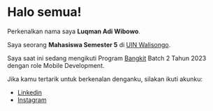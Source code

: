 # Halo semua! 

Perkenalkan nama saya **Luqman Adi Wibowo**.

Saya seorang **Mahasiswa Semester 5** di [UIN Walisongo](https://walisongo.ac.id/).

Saya saat ini sedang mengikuti Program [Bangkit](https://www.dicoding.com/programs/bangkit) Batch 2 Tahun 2023 dengan role Mobile Development.

Jika kamu tertarik untuk berkenalan denganku, silakan ikuti akunku:
* [Linkedin](https://www.linkedin.com/in/luqman-adi-wibowo-25b64b190/)
* [Instagram](https://www.instagram.com/luqman_adi/)

